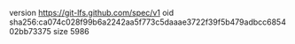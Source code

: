 version https://git-lfs.github.com/spec/v1
oid sha256:ca074c028f99b6a2242aa5f773c5daaae3722f39f5b479adbcc685402bb73375
size 5986
